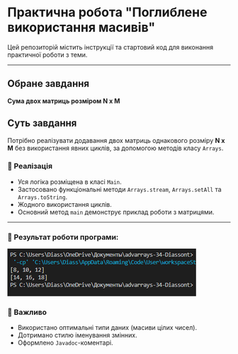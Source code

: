 # Практична робота "Поглиблене використання масивів"

Цей репозиторій містить iнструкції та стартовий код для виконання практичної роботи з теми.

---

## Обране завдання
**Сума двох матриць розміром N x M**

## Суть завдання
Потрібно реалізувати додавання двох матриць однакового розміру **N x M** без використання явних циклів, за допомогою методів класу `Arrays`.

### 🧠 Реалізація

- Уся логіка розміщена в класі `Main`.
- Застосовано функціональні методи `Arrays.stream`, `Arrays.setAll` та `Arrays.toString`.
- Жодного використання циклів.
- Основний метод `main` демонструє приклад роботи з матрицями.

---

### 🔢 Результат роботи програми:
![Result](https://github.com/ppc-ntu-khpi/advarrays-34-Diassont/blob/master/img/Result.png?raw=true)

### 📌 Важливо

- Використано оптимальні типи даних (масиви цілих чисел).
- Дотримано стилю іменування змінних.
- Оформлено `Javadoc`-коментарі.
